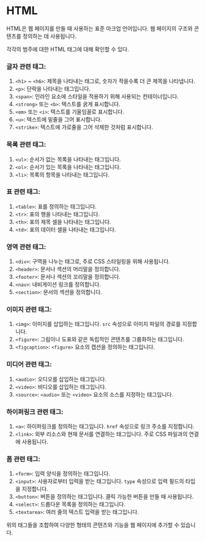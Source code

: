 <h1>HTML</h1>
HTML은 웹 페이지를 만들 때 사용하는 표준 마크업 언어입니다. 웹 페이지의 구조와 콘텐츠를 정의하는 데 사용됩니다.

각각의 범주에 대한 HTML 태그에 대해 확인할 수 있다.

### 글자 관련 태그:

1. `<h1>` ~ `<h6>`: 제목을 나타내는 태그로, 숫자가 작을수록 더 큰 제목을 나타냅니다.
2. `<p>`: 단락을 나타내는 태그입니다.
3. `<span>`: 인라인 요소에 스타일을 적용하기 위해 사용되는 컨테이너입니다.
4. `<strong>` 또는 `<b>`: 텍스트를 굵게 표시합니다.
5. `<em>` 또는 `<i>`: 텍스트를 기울임꼴로 표시합니다.
6. `<u>`: 텍스트에 밑줄을 그어 표시합니다.
7. `<strike>`: 텍스트에 가로줄을 그어 삭제한 것처럼 표시합니다.

### 목록 관련 태그:

1. `<ul>`: 순서가 없는 목록을 나타내는 태그입니다.
2. `<ol>`: 순서가 있는 목록을 나타내는 태그입니다.
3. `<li>`: 목록의 항목을 나타내는 태그입니다.

### 표 관련 태그:

1. `<table>`: 표를 정의하는 태그입니다.
2. `<tr>`: 표의 행을 나타내는 태그입니다.
3. `<th>`: 표의 제목 셀을 나타내는 태그입니다.
4. `<td>`: 표의 데이터 셀을 나타내는 태그입니다.

### 영역 관련 태그:

1. `<div>`: 구역을 나누는 태그로, 주로 CSS 스타일링을 위해 사용됩니다.
2. `<header>`: 문서나 섹션의 머리말을 정의합니다.
3. `<footer>`: 문서나 섹션의 꼬리말을 정의합니다.
4. `<nav>`: 내비게이션 링크를 정의합니다.
5. `<section>`: 문서의 섹션을 정의합니다.

### 이미지 관련 태그:

1. `<img>`: 이미지를 삽입하는 태그입니다. `src` 속성으로 이미지 파일의 경로를 지정합니다.
2. `<figure>`: 그림이나 도표와 같은 독립적인 콘텐츠를 그룹화하는 태그입니다.
3. `<figcaption>`: `<figure>` 요소의 캡션을 정의하는 태그입니다.

### 미디어 관련 태그:

1. `<audio>`: 오디오를 삽입하는 태그입니다.
2. `<video>`: 비디오를 삽입하는 태그입니다.
3. `<source>`: `<audio>` 또는 `<video>` 요소의 소스를 지정하는 태그입니다.

### 하이퍼링크 관련 태그:

1. `<a>`: 하이퍼링크를 정의하는 태그입니다. `href` 속성으로 링크 주소를 지정합니다.
2. `<link>`: 외부 리소스와 현재 문서를 연결하는 태그입니다. 주로 CSS 파일과의 연결에 사용됩니다.

### 폼 관련 태그:

1. `<form>`: 입력 양식을 정의하는 태그입니다.
2. `<input>`: 사용자로부터 입력을 받는 태그입니다. `type` 속성으로 입력 필드의 타입을 지정합니다.
3. `<button>`: 버튼을 정의하는 태그입니다. 클릭 가능한 버튼을 만들 때 사용됩니다.
4. `<select>`: 드롭다운 목록을 정의하는 태그입니다.
5. `<textarea>`: 여러 줄의 텍스트 입력을 받는 태그입니다.

위의 태그들을 조합하여 다양한 형태의 콘텐츠와 기능을 웹 페이지에 추가할 수 있습니다.
